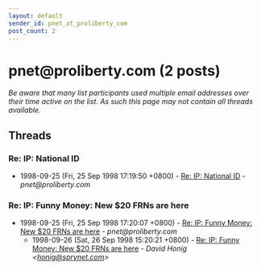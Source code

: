 ```yaml
---
layout: default
sender_id: pnet_at_proliberty_com
post_count: 2
---
```


# pnet<span>@</span>proliberty.com (2 posts)

_Be aware that many list participants used multiple email addresses over their time active on the list. As such this page may not contain all threads available._

## Threads

### Re: IP: National ID
+ 1998-09-25 (Fri, 25 Sep 1998 17:19:50 +0800) - [Re: IP: National ID](/archive/1998/09/3bec557d67f6ba37c2e07b21293b8e039ee9cf7aa4231bf911a35992fb856bdd) - _pnet@proliberty.com_

### Re: IP: Funny Money: New $20 FRNs are here
+ 1998-09-25 (Fri, 25 Sep 1998 17:20:07 +0800) - [Re: IP: Funny Money: New $20 FRNs are here](/archive/1998/09/6859cfd1be4a973014869b6ab12b0082484ada45e70565f1ead2340c804410f2) - _pnet@proliberty.com_
  + 1998-09-26 (Sat, 26 Sep 1998 15:20:21 +0800) - [Re: IP: Funny Money: New $20 FRNs are here](/archive/1998/09/c0a73a296edda1c210fddbcc93e24c1629493c66b16f1cf088b55562d543b8ee) - _David Honig \<honig@sprynet.com\>_

